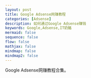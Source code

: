 ```yaml
---
layout: post
title: Google Adsense网赚教程
categories: [Adsense]
description: 如何通过Google Adsense赚钱
keywords: Google,Adsense,IT奶酪
mermaid: false
sequence: false
flow: false
mathjax: false
mindmap: false
mindmap2: false
---
```


Google Adsense网赚教程合集。